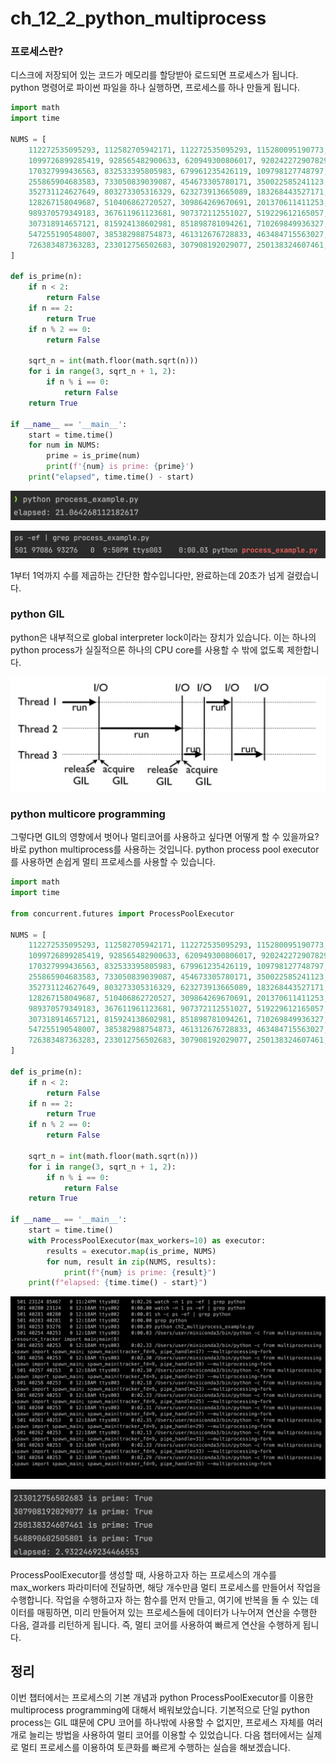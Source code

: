 # ch_12_2_python_multiprocess

### 프로세스란?

디스크에 저장되어 있는 코드가 메모리를 할당받아 로드되면 프로세스가 됩니다. python 명령어로 파이썬 파일을 하나 실행하면, 프로세스를 하나 만들게 됩니다.

```python
import math
import time

NUMS = [
    112272535095293, 112582705942171, 112272535095293, 115280095190773, 115797848077099,
    1099726899285419, 928565482900633, 620949300806017, 920242272907829, 847215622718557,
    170327999436563, 832533395805983, 679961235426119, 109798127748797, 873507126661997,
    255865904683583, 733050839039087, 454673305780171, 350022585241123, 812129226047863,
    352731124627649, 803273305316329, 623273913665089, 183268443527171, 723689261197363,
    128267158049687, 510406862720527, 309864269670691, 201370611411253, 663231003326791,
    989370579349183, 367611961123681, 907372112551027, 519229612165057, 918441359020403,
    307318914657121, 815924138602981, 851898781094261, 710269849936327, 625955170587641,
    547255190548007, 385382988754873, 461312676728833, 463484715563027, 353946983238809,
    726383487363283, 233012756502683, 307908192029077, 250138324607461, 548890602505801,
]

def is_prime(n):
    if n < 2:
        return False
    if n == 2:
        return True
    if n % 2 == 0:
        return False

    sqrt_n = int(math.floor(math.sqrt(n)))
    for i in range(3, sqrt_n + 1, 2):
        if n % i == 0:
            return False
    return True

if __name__ == '__main__':
    start = time.time()
    for num in NUMS:
        prime = is_prime(num)
        print(f'{num} is prime: {prime}')
    print("elapsed", time.time() - start)
```

![Untitled](ch_12_2_python_multiprocess%2038960970f74c42d8b431c4564494daa9/Untitled.png)

![Untitled](ch_12_2_python_multiprocess%2038960970f74c42d8b431c4564494daa9/Untitled%201.png)

1부터 1억까지 수를 제곱하는 간단한 함수입니다만, 완료하는데 20초가 넘게 걸렸습니다.

### python GIL

python은 내부적으로 global interpreter lock이라는 장치가 있습니다. 이는 하나의 python process가 실질적으론 하나의 CPU core를 사용할 수 밖에 없도록 제한합니다. 

![Untitled](ch_12_2_python_multiprocess%2038960970f74c42d8b431c4564494daa9/Untitled%202.png)

### python multicore programming

그렇다면 GIL의 영향에서 벗어나 멀티코어를 사용하고 싶다면 어떻게 할 수 있을까요? 바로 python multiprocess를 사용하는 것입니다. python process pool executor를 사용하면 손쉽게 멀티 프로세스를 사용할 수 있습니다.

```python
import math
import time

from concurrent.futures import ProcessPoolExecutor

NUMS = [
    112272535095293, 112582705942171, 112272535095293, 115280095190773, 115797848077099,
    1099726899285419, 928565482900633, 620949300806017, 920242272907829, 847215622718557,
    170327999436563, 832533395805983, 679961235426119, 109798127748797, 873507126661997,
    255865904683583, 733050839039087, 454673305780171, 350022585241123, 812129226047863,
    352731124627649, 803273305316329, 623273913665089, 183268443527171, 723689261197363,
    128267158049687, 510406862720527, 309864269670691, 201370611411253, 663231003326791,
    989370579349183, 367611961123681, 907372112551027, 519229612165057, 918441359020403,
    307318914657121, 815924138602981, 851898781094261, 710269849936327, 625955170587641,
    547255190548007, 385382988754873, 461312676728833, 463484715563027, 353946983238809,
    726383487363283, 233012756502683, 307908192029077, 250138324607461, 548890602505801,
]

def is_prime(n):
    if n < 2:
        return False
    if n == 2:
        return True
    if n % 2 == 0:
        return False

    sqrt_n = int(math.floor(math.sqrt(n)))
    for i in range(3, sqrt_n + 1, 2):
        if n % i == 0:
            return False
    return True

if __name__ == '__main__':
    start = time.time()
    with ProcessPoolExecutor(max_workers=10) as executor:
        results = executor.map(is_prime, NUMS)
        for num, result in zip(NUMS, results):
            print(f"{num} is prime: {result}")
    print(f"elapsed: {time.time() - start}")
```

![Untitled](ch_12_2_python_multiprocess%2038960970f74c42d8b431c4564494daa9/Untitled%203.png)

![Untitled](ch_12_2_python_multiprocess%2038960970f74c42d8b431c4564494daa9/Untitled%204.png)

ProcessPoolExecutor를 생성할 때, 사용하고자 하는 프로세스의 개수를 max_workers 파라미터에 전달하면, 해당 개수만큼 멀티 프로세스를 만들어서 작업을 수행합니다. 작업을 수행하고자 하는 함수를 먼저 만들고, 여기에 반복을 돌 수 있는 데이터를 매핑하면, 미리 만들어져 있는 프로세스들에 데이터가 나누어져 연산을 수행한 다음, 결과를 리턴하게 됩니다. 즉, 멀티 코어를 사용하여 빠르게 연산을 수행하게 됩니다.

## 정리

이번 챕터에서는 프로세스의 기본 개념과 python ProcessPoolExecutor를 이용한 multiprocess programming에 대해서 배워보았습니다. 기본적으로 단일 python process는 GIL 떄문에 CPU 코어를 하나밖에 사용할 수 없지만, 프로세스 자체를 여러개로 늘리는 방법을 사용하여 멀티 코어를 이용할 수 있었습니다. 다음 챕터에서는 실제로 멀티 프로세스를 이용하여 토큰화를 빠르게 수행하는 실습을 해보겠습니다.